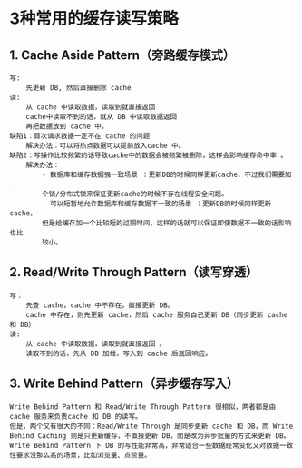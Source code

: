 # 3种常用的缓存读写策略
## 1. Cache Aside Pattern（旁路缓存模式）
   
    写:
        先更新 DB, 然后直接删除 cache 
    读:
        从 cache 中读取数据，读取到就直接返回
        cache中读取不到的话，就从 DB 中读取数据返回
        再把数据放到 cache 中。
    缺陷1：首次请求数据一定不在 cache 的问题
        解决办法：可以将热点数据可以提前放入cache 中。
    缺陷2：写操作比较频繁的话导致cache中的数据会被频繁被删除，这样会影响缓存命中率 。
        解决办法：
            - 数据库和缓存数据强一致场景 ：更新DB的时候同样更新cache，不过我们需要加一
            个锁/分布式锁来保证更新cache的时候不存在线程安全问题。
            - 可以短暂地允许数据库和缓存数据不一致的场景 ：更新DB的时候同样更新cache，
            但是给缓存加一个比较短的过期时间，这样的话就可以保证即使数据不一致的话影响也比
            较小。
## 2. Read/Write Through Pattern（读写穿透）
    写：
        先查 cache，cache 中不存在，直接更新 DB。
        cache 中存在，则先更新 cache，然后 cache 服务自己更新 DB（同步更新 cache 和 DB）
    读:
        从 cache 中读取数据，读取到就直接返回 。
        读取不到的话，先从 DB 加载，写入到 cache 后返回响应。

## 3. Write Behind Pattern（异步缓存写入）
    Write Behind Pattern 和 Read/Write Through Pattern 很相似，两者都是由 cache 服务来负责cache 和 DB 的读写。
    但是，两个又有很大的不同：Read/Write Through 是同步更新 cache 和 DB，而 Write Behind Caching 则是只更新缓存，不直接更新 DB，而是改为异步批量的方式来更新 DB。
    Write Behind Pattern 下 DB 的写性能非常高，非常适合一些数据经常变化又对数据一致性要求没那么高的场景，比如浏览量、点赞量。